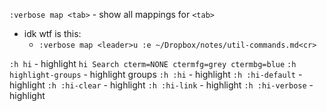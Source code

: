 
`:verbose map <tab>` - show all mappings for `<tab>`
  - idk wtf is this:
    - `:verbose map <leader>u :e ~/Dropbox/notes/util-commands.md<cr>`

`:h hi` - highlight
`hi Search cterm=NONE ctermfg=grey ctermbg=blue`
`:h highlight-groups` - highlight groups
`:h :hi` - highlight
`:h :hi-default` - highlight
`:h :hi-clear` - highlight
`:h :hi-link` - highlight
`:h :hi-verbose` - highlight
